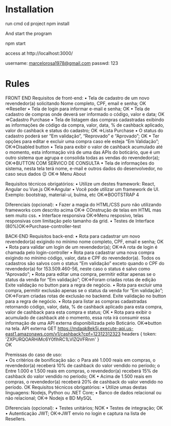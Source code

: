 # Installation



run cmd
cd project
npm install


And start the program

npm start


access at
http://localhost:3000/

username: marcelorosa1978@gmail.com
passwd: 123


# Rules




FRONT END 
Requisitos de front-end: 
• Tela de cadastro de um novo revendedor(a) solicitando Nome completo, CPF, email e senha; OK =>Reseller
• Tela de login para informar e-mail e senha; OK
• Tela de cadastro de compras onde deverá ser informado o código, valor e data; OK =>Cadastro Purchase
• Tela de listagem das compras cadastradas exibindo as informações de código da compra, valor, data, % de cashback aplicado, valor do cashback e status do cadastro; OK =>Lista Purchase
• O status do cadastro poderá ser “Em validação”, “Reprovado” e “Aprovado”; OK
• Ter opções para editar e excluir uma compra caso ele esteja “Em Validação”; OK=>Disabled button
• Tela para exibir o valor de cashback acumulado até o momento, esta informação virá de uma das APIs do boticário, que é um outro sistema que agrupa e consolida todas as vendas do revendedor(a); OK=>BUTTON COM SERVICO DE CONSULTA
• Tela de informações do sistema, nesta tela terá nome, e-mail e outros dados do desenvolvedor, no caso seus dados 😉 OK=> Menu About




Requisitos técnicos obrigatórios: 
• Utilize um destes framework: React, Angular ou Vue.js OK=>Angular
• Você pode utilizar um framework de UI. Exemplo: bootstrap, material-ui, bulma, etc OK=>BOOTSTRAP 4
 
Diferenciais (opcional): 
• Fazer a magia do HTML/CSS puro não utilizando frameworks com descrito acima OK=> COnstrução de telas em HTML mas sem  muito css. 
• Interface responsiva OK=>Menu resposivo, telas responsivas com limitação pelo tamanho da grid.
• Testes de Interface (80%)OK=>Purchase-controller-test


BACK-END 
Requisitos back-end: 
• Rota para cadastrar um novo revendedor(a) exigindo no mínimo nome completo, CPF, email e senha; OK
• Rota para validar um login de um revendedor(a); OK=>A rota de login é chamada pelo login-controller
• Rota para cadastrar uma nova compra exigindo no mínimo código, valor, data e CPF do revendedor(a). Todos os cadastros são salvos com o status “Em validação” exceto quando o CPF do revendedor(a) for 153.509.460-56, neste caso o status é salvo como “Aprovado”; 
• Rota para editar uma compra, permitir editar apenas se o status da venda for “Em validação”; OK=>Foram criadas rotas de edição  Exite validação no button para a regra de negócio. 
• Rota para excluir uma compra, permitir exclusão apenas se o status da venda for “Em validação”; OK=>Foram criadas rotas de exclusão no backend. Exite validação no button para a regra de negócio.
• Rota para listar as compras cadastradas retornando código, valor, data, % de cashback aplicado para esta compra, valor de cashback para esta compra e status; OK
• Rota para exibir o acumulado de cashback até o momento, essa rota irá consumir essa informação de uma API externa disponibilizada pelo Boticário. OK=>button na tela.
API externa GET https://mdaqk8ek5j.execute-api.us-east1.amazonaws.com/v1/cashback?cpf=12312312323 
headers { token: 'ZXPURQOARHiMc6Y0flhRC1LVlZQVFRnm' }  
OK

Premissas do caso de uso:  
• Os critérios de bonificação são: o Para até 1.000 reais em compras, o revendedor(a) receberá 10% de cashback do valor vendido no período; o Entre 1.000 e 1.500 reais em compras, o revendedor(a) receberá 15% de cashback do valor vendido no período; OK
• Acima de 1.500 reais em compras, o revendedor(a) receberá 20% de cashback do valor vendido no período.  OK
Requisitos técnicos obrigatórios: 
• Utilize umas destas linguagens: Nodejs, Python ou .NET Core; • Banco de dados relacional ou não relacional; OK=> Nodejs e BD MySQL
 
Diferenciais (opcional): 
• Testes unitários; NOK
• Testes de integração; OK
• Autenticação JWT; OK=>JWT envio no login e captura na lista de Resellers.




